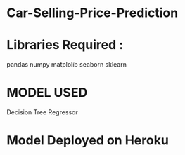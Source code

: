 # Car-Selling-Price-Prediction
# Libraries Required :
pandas
numpy
matplolib
seaborn
sklearn

# MODEL USED
Decision Tree Regressor

# Model Deployed on Heroku
